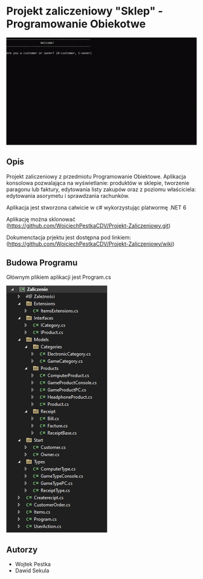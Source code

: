# Projekt zaliczeniowy "Sklep" - Programowanie Obiekotwe

![Preview](gif_boży.gif)

## Opis
Projekt zaliczeniowy z przedmiotu Programowanie Obiektowe.
Aplikacja konsolowa pozwalająca na wyświetlanie: produktów w sklepie, tworzenie paragonu lub faktury, edytowania listy zakupów 
oraz z poziomu właściciela: edytowania asorymetu i sprawdzania rachunków. 

Aplikacja jest stworzona całwicie w c# wykorzystując platwormę .NET 6

Aplikację można sklonować (https://github.com/WojciechPestkaCDV/Projekt-Zaliczeniowy.git)

Dokumenctacja prjektu jest dostępna pod linkiem: (https://github.com/WojciechPestkaCDV/Projekt-Zaliczeniowy/wiki)

## Budowa Programu
Głównym plikiem aplikacji jest Program.cs

![Preview](budowa.png)

## Autorzy
* Wojtek Pestka
* Dawid Sekula
